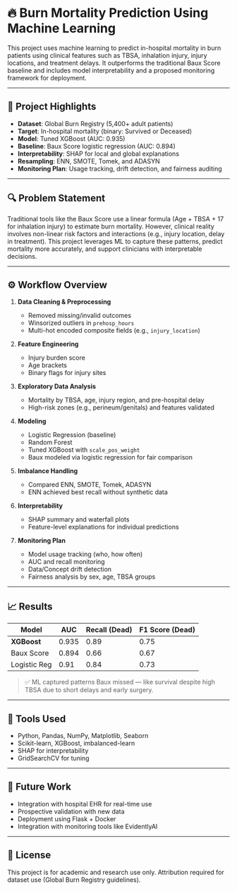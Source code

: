 # 🔥 Burn Mortality Prediction Using Machine Learning

This project uses machine learning to predict in-hospital mortality in burn patients using clinical features such as TBSA, inhalation injury, injury locations, and treatment delays. It outperforms the traditional Baux Score baseline and includes model interpretability and a proposed monitoring framework for deployment.

---

## 📌 Project Highlights

- **Dataset**: Global Burn Registry (5,400+ adult patients)
- **Target**: In-hospital mortality (binary: Survived or Deceased)
- **Model**: Tuned XGBoost (AUC: 0.935)
- **Baseline**: Baux Score logistic regression (AUC: 0.894)
- **Interpretability**: SHAP for local and global explanations
- **Resampling**: ENN, SMOTE, Tomek, and ADASYN
- **Monitoring Plan**: Usage tracking, drift detection, and fairness auditing

---

## 🔍 Problem Statement

Traditional tools like the Baux Score use a linear formula (Age + TBSA + 17 for inhalation injury) to estimate burn mortality. However, clinical reality involves non-linear risk factors and interactions (e.g., injury location, delay in treatment). This project leverages ML to capture these patterns, predict mortality more accurately, and support clinicians with interpretable decisions.

---

## ⚙️ Workflow Overview

1. **Data Cleaning & Preprocessing**
   - Removed missing/invalid outcomes
   - Winsorized outliers in `prehosp_hours`
   - Multi-hot encoded composite fields (e.g., `injury_location`)

2. **Feature Engineering**
   - Injury burden score
   - Age brackets
   - Binary flags for injury sites

3. **Exploratory Data Analysis**
   - Mortality by TBSA, age, injury region, and pre-hospital delay
   - High-risk zones (e.g., perineum/genitals) and features validated

4. **Modeling**
   - Logistic Regression (baseline)
   - Random Forest
   - Tuned XGBoost with `scale_pos_weight`
   - Baux modeled via logistic regression for fair comparison

5. **Imbalance Handling**
   - Compared ENN, SMOTE, Tomek, ADASYN
   - ENN achieved best recall without synthetic data

6. **Interpretability**
   - SHAP summary and waterfall plots
   - Feature-level explanations for individual predictions

7. **Monitoring Plan**
   - Model usage tracking (who, how often)
   - AUC and recall monitoring
   - Data/Concept drift detection
   - Fairness analysis by sex, age, TBSA groups

---

## 📈 Results

| Model        | AUC   | Recall (Dead) | F1 Score (Dead) |
|--------------|-------|----------------|------------------|
| **XGBoost**   | 0.935 | 0.89           | 0.75             |
| Baux Score   | 0.894 | 0.66           | 0.67             |
| Logistic Reg | 0.91  | 0.84           | 0.73             |

> ✅ ML captured patterns Baux missed — like survival despite high TBSA due to short delays and early surgery.

---

## 🧠 Tools Used

- Python, Pandas, NumPy, Matplotlib, Seaborn
- Scikit-learn, XGBoost, imbalanced-learn
- SHAP for interpretability
- GridSearchCV for tuning

---

## 🏥 Future Work

- Integration with hospital EHR for real-time use
- Prospective validation with new data
- Deployment using Flask + Docker
- Integration with monitoring tools like EvidentlyAI

---

## 📄 License

This project is for academic and research use only. Attribution required for dataset use (Global Burn Registry guidelines).


